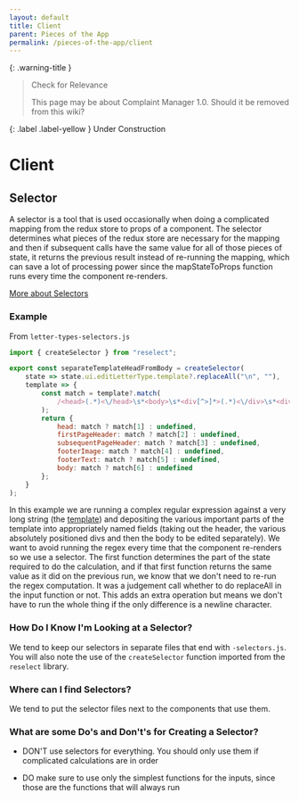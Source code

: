 ```yaml
---
layout: default
title: Client
parent: Pieces of the App
permalink: /pieces-of-the-app/client
---
```


{: .warning-title }
> Check for Relevance
>
> This page may be about Complaint Manager 1.0. Should it be removed from this wiki?

{: .label .label-yellow }
Under Construction

# Client

## Selector

A selector is a tool that is used occasionally when doing a complicated mapping from the redux store to props of a component. The selector determines what pieces of the redux store are necessary for the mapping and then if subsequent calls have the same value for all of those pieces of state, it returns the previous result instead of re-running the mapping, which can save a lot of processing power since the mapStateToProps function runs every time the component re-renders.

[More about Selectors](https://github.com/reduxjs/reselect#basic-usage)

### Example

From `letter-types-selectors.js`

```js
import { createSelector } from "reselect";

export const separateTemplateHeadFromBody = createSelector(
    state => state.ui.editLetterType.template?.replaceAll("\n", ""),
    template => {
        const match = template?.match(
            /<head>(.*)<\/head>\s*<body>\s*<div[^>]*>(.*)<\/div>\s*<div[^>]*>(.*)<\/div>\s*<div[^>]*>\s/i
        );
        return {
            head: match ? match[1] : undefined,
            firstPageHeader: match ? match[2] : undefined,
            subsequentPageHeader: match ? match[3] : undefined,
            footerImage: match ? match[4] : undefined,
            footerText: match ? match[5] : undefined,
            body: match ? match[6] : undefined
        };
    }
);

```

In this example we are running a complex regular expression against a very long string (the [template](https://github.com/PublicDataWorks/instance_files_noipm/blob/master/instance-files/complainantLetterPdf.tpl)) and depositing the various important parts of the template into appropriately named fields (taking out the header, the various absolutely positioned divs and then the body to be edited separately). We want to avoid running the regex every time that the component re-renders so we use a selector. The first function determines the part of the state required to do the calculation, and if that first function returns the same value as it did on the previous run, we know that we don't need to re-run the regex computation. It was a judgement call whether to do replaceAll in the input function or not. This adds an extra operation but means we don't have to run the whole thing if the only difference is a newline character.

### How Do I Know I'm Looking at a Selector?

We tend to keep our selectors in separate files that end with `-selectors.js`. You will also note the use of the `createSelector` function
imported from the `reselect` library.

### Where can I find Selectors?

We tend to put the selector files next to the components that use them.

### What are some Do's and Don't's for Creating a Selector?

- DON'T use selectors for everything. You should only use them if complicated calculations are in order

- DO make sure to use only the simplest functions for the inputs, since those are the functions that will always run
